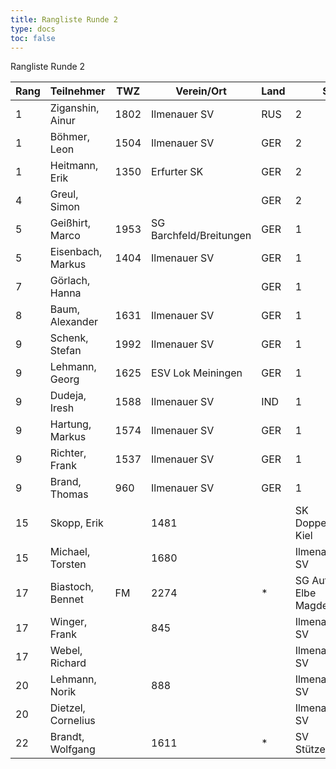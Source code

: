 ```yaml
---
title: Rangliste Runde 2 
type: docs
toc: false
---
```


Rangliste Runde 2

| Rang | Teilnehmer       | TWZ  | Verein/Ort                | Land | S | R | V | Punkte | Buchh | SoBerg |
|------|------------------|------|---------------------------|------|---|---|---|--------|-------|--------|
| 1    | Ziganshin, Ainur | 1802 | Ilmenauer SV              | RUS  | 2 | 0 | 0 | 2.0    | 2.0   | 2.00   |
| 1    | Böhmer, Leon     | 1504 | Ilmenauer SV              | GER  | 2 | 0 | 0 | 2.0    | 2.0   | 2.00   |
| 1    | Heitmann, Erik   | 1350 | Erfurter SK               | GER  | 2 | 0 | 0 | 2.0    | 2.0   | 2.00   |
| 4    | Greul, Simon     |      |                           | GER  | 2 | 0 | 0 | 2.0    | 1.5   | 1.50   |
| 5    | Geißhirt, Marco  | 1953 | SG Barchfeld/Breitungen   | GER  | 1 | 1 | 0 | 1.5    | 1.0   | 0.75   |
| 5    | Eisenbach, Markus| 1404 | Ilmenauer SV              | GER  | 1 | 1 | 0 | 1.5    | 1.0   | 0.75   |
| 7    | Görlach, Hanna   |      |                           | GER  | 1 | 0 | 1 | 1.0    | 3.0   | 1.00   |
| 8    | Baum, Alexander  | 1631 | Ilmenauer SV              | GER  | 1 | 0 | 0 | 1.0    | 2.0   | 1.00   |
| 9    | Schenk, Stefan   | 1992 | Ilmenauer SV              | GER  | 1 | 0 | 1 | 1.0    | 2.0   | 0.00   |
| 9    | Lehmann, Georg   | 1625 | ESV Lok Meiningen         | GER  | 1 | 0 | 1 | 1.0    | 2.0   | 0.00   |
| 9    | Dudeja, Iresh    | 1588 | Ilmenauer SV              | IND  | 1 | 0 | 1 | 1.0    | 2.0   | 0.00   |
| 9    | Hartung, Markus  | 1574 | Ilmenauer SV              | GER  | 1 | 0 | 1 | 1.0    | 2.0   | 0.00   |
| 9    | Richter, Frank   | 1537 | Ilmenauer SV              | GER  | 1 | 0 | 1 | 1.0    | 2.0   | 0.00   |
| 9    | Brand, Thomas    | 960  | Ilmenauer SV              | GER  | 1 | 0 | 1 | 1.0    | 2.0   | 0.00   |
| 15   | Skopp, Erik      |       | 1481 |       | SK Doppelbauer Kiel       | GER  | 0 | 1 | 1 | 0.5    | 3.0   | 0.75   |
| 15   | Michael, Torsten |       | 1680 |       | Ilmenauer SV              | GER  | 0 | 1 | 1 | 0.5    | 3.0   | 0.75   |
| 17   | Biastoch, Bennet | FM    | 2274 | *     | SG Aufbau Elbe Magdeburg  | GER  | 0 | 0 | 1 | 0.0    | 2.0   | 0.00   |
| 17   | Winger, Frank    |       | 845  |       | Ilmenauer SV              | GER  | 0 | 0 | 2 | 0.0    | 2.0   | 0.00   |
| 17   | Webel, Richard   |       |      |       | Ilmenauer SV              | GER  | 0 | 0 | 2 | 0.0    | 2.0   | 0.00   |
| 20   | Lehmann, Norik   |       | 888  |       | Ilmenauer SV              | GER  | 0 | 0 | 2 | 0.0    | 1.0   | 0.00   |
| 20   | Dietzel, Cornelius|      |      |       | Ilmenauer SV              | GER  | 0 | 0 | 2 | 0.0    | 1.0   | 0.00   |
| 22   | Brandt, Wolfgang |       | 1611 | *     | SV Stützerbach            | GER  | 0 | 0 | 0 | 0.0    | 0.0   | 0.00   |
